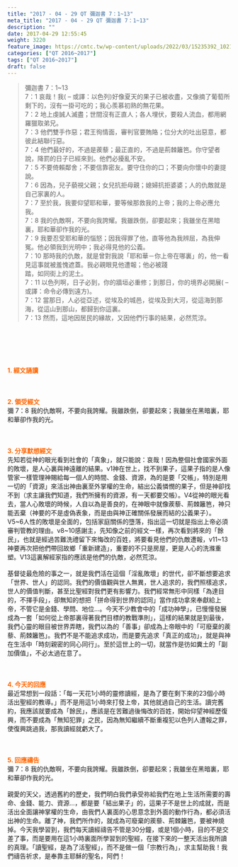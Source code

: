 ```yaml
---
title: "2017 - 04 - 29 QT 彌迦書 7：1~13"
meta_title: "2017 - 04 - 29 QT 彌迦書 7：1~13"
description: ""
date: 2017-04-29 12:55:45
weight: 3220
feature_image: https://cmtc.tw/wp-content/uploads/2022/03/15235392_10211799862337740_180693556567566654_o-1.webp
categories: ["QT 2016~2017"]
tags: ["QT 2016~2017"]
draft: false
---
```


<blockquote>彌迦書 7：1~13<br />
7：1 哀哉！我( – 或譯：以色列)好像夏天的果子已被收盡，又像摘了葡萄所剩下的，沒有一掛可吃的；我心羨慕初熟的無花果。<br />
7：2 地上虔誠人滅盡；世間沒有正直人；各人埋伏，要殺人流血，都用網羅獵取弟兄。<br />
7：3 他們雙手作惡；君王徇情面，審判官要賄賂；位分大的吐出惡意，都彼此結聯行惡。<br />
7：4 他們最好的，不過是蒺藜；最正直的，不過是荊棘籬笆。你守望者 說，降罰的日子已經來到。他們必擾亂不安。<br />
7：5 不要倚賴鄰舍；不要信靠密友。要守住你的口；不要向你懷中的妻提說。<br />
7：6 因為，兒子藐視父親；女兒抗拒母親；媳婦抗拒婆婆；人的仇敵就是自己家裏的人。<br />
7：7 至於我，我要仰望耶和華，要等候那救我的上帝；我的上帝必應允我。<br />
7：8 我的仇敵啊，不要向我誇耀。我雖跌倒，卻要起來；我雖坐在黑暗裏，耶和華卻作我的光。<br />
7：9 我要忍受耶和華的惱怒；因我得罪了他，直等他為我辨屈，為我伸冤。他必領我到光明中；我必得見他的公義。<br />
7：10 那時我的仇敵，就是曾對我說「耶和華－你上帝在哪裏」的，他一看見這事就被羞愧遮蓋。我必親眼見他遭報；他必被踐<br />
踏，如同街上的泥土。<br />
7：11 以色列啊，日子必到，你的牆垣必重修；到那日，你的境界必開展( – 或譯：命令必傳到遠方)。<br />
7：12 當那日，人必從亞述，從埃及的城邑，從埃及到大河，從這海到那海，從這山到那山，都歸到你這裏。<br />
7：13 然而，這地因居民的緣故，又因他們行事的結果，必然荒涼。</blockquote><br />
&nbsp;<br />
<br />
&nbsp;<br />
<br />
<span style="color: #ff6600;"><strong>1. </strong><strong>經文誦讀</strong></span><br />
<br />
<span style="color: #ff6600;"><strong> </strong></span><br />
<br />
<span style="color: #ff6600;"><strong>2. </strong><strong>領受經文<br />
</strong></span>彌 7：8 我的仇敵啊，不要向我誇耀。我雖跌倒，卻要起來；我雖坐在黑暗裏，耶和華卻作我的光。<br />
<br />
&nbsp;<br />
<br />
<span style="color: #ff6600;"><strong>3. 分享默想經文<br />
</strong></span>先知若從神的眼光看到社會的「真象」，就只能說：哀哉！因為整個社會國家外面的敗壞，是人心裏與神遠離的結果。v1神在世上，找不到果子，這果子指的是人像管家一樣管理神賜給每一個人的時間、金錢、資源，為的是要「交帳」，特別是用一切的「資源」來活出神由裏至外掌權的生命，結出公義憐憫的果子，但是神卻找不到（求主讓我們知道，我們所擁有的資源，有一天都要交帳）。V4從神的眼光看去，當人心敗壞的時候，人自以為是善良的，在神眼中就像蒺藜、荊棘籬笆，神只能丟棄（神要的不是虛偽表象，而是由與神正確關係發展而結的公義果子）。V5~6人性的敗壞是全面的，包括家庭關係的墮落，指出這一切就是指出上帝必須審判管教的理由。v8~10感謝主，先知像之前的經文一樣，再次看到將來的「餘民」，也就是經過苦難洗禮留下來悔改的百姓，將要看見他們的仇敵遭報，v11~13神要再次把他們帶回故鄉「重新建造」，重要的不只是房屋，更是人心的洗滌重塑。V13這裏解經家指的應該是他們的仇敵，必然荒涼。<br />
<br />
基督徒最危險的事之一，就是我們活在這個「淫亂敗壞」的世代，卻不斷想要追求「世界、世人」的認同。我們的價值觀與世人無異，世人追求的，我們照樣追求，世人的價值判斷，甚至比聖經對我們更有影響力。我們經常無形中同樣「為達目的，不擇手段」，卻無知的想把「拼命得到世界的認同」當作成功拿來奉獻給上帝，不管它是金錢、學問、地位…。今天不少教會中的「成功神學」，已慢慢發展成為一套「如何從上帝那裏得著我們目標的教戰準則」，這樣的結果就是到最後，我們心靈的眼目被世界弄瞎，我們以為的「善事」卻成為上帝眼中的「可廢棄的蒺藜、荊棘籬笆」。我們不是不能追求成功，而是要先追求「真正的成功」，就是與神在生活中「時刻親密的同心同行」。至於這世上的一切，就當作是彷如糞土的「副加價值」，不必太過在意了。<br />
<br />
&nbsp;<br />
<br />
<span style="color: #ff6600;"><strong>4. 今天的回應<br />
</strong></span>最近常想到一段話：「每一天花1小時的靈修讀經，是為了要在剩下來的23個小時活出聖經的教導。」而不是用這1小時來打發上帝，其他就過自己的生活。讀完舊約，我應該就要成為「餘民」，應該是在苦難過後悔改的百姓，開始仰望神經歷復興，而不要成為「無知犯罪」之民，因為無知繼續不斷重複犯以色列人遭報之罪，使復興跳過我，那我讀經就虧大了。<br />
<br />
&nbsp;<br />
<br />
<span style="color: #ff6600;"><strong>5. 回應禱告<br />
</strong></span>彌 7：8 我的仇敵啊，不要向我誇耀。我雖跌倒，卻要起來；我雖坐在黑暗裏，耶和華卻作我的光。<br />
<br />
親愛的天父，透過舊約的歷史，我們明白我們承受祢給我們在地上生活所需要的壽命、金錢、能力、資源…，都是要「結出果子」的，這果子不是世上的成就，而是活出全面讓神掌權的生命，由我們人裏面的心思意念到外面的動作行為，都必須活出神的生命。離了神，我們所作的，就成為可廢棄的蒺藜、荊棘籬笆，要被神燒掉。今天我學習到，我們每天讀經禱告不管是30分鐘，或是1個小時，目的不是交差了事，而是要用在這1小時裏面所學習到的聖經，在接下來的一整天活出我所讀的真理。「讀聖經，是為了活聖經」，而不是做一個「宗教行為」，求主幫助我！我們禱告祈求，是奉靠主耶穌的聖名，阿們！
        